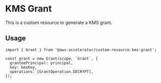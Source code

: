 # KMS Grant

This is a custom resource to generate a KMS grant.

## Usage

    import { Grant } from '@aws-accelerator/custom-resource-kms-grant';

    const grant = new Grant(scope, `Grant`, {
      granteePrincipal: principal,
      key: kmsKey,
      operations: [GrantOperation.DECRYPT],
    });
